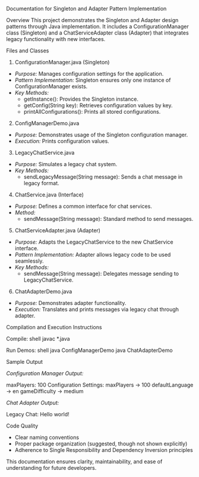  Documentation for Singleton and Adapter Pattern Implementation

 Overview
This project demonstrates the Singleton and Adapter design patterns through Java implementation. It includes a ConfigurationManager class (Singleton) and a ChatServiceAdapter class (Adapter) that integrates legacy functionality with new interfaces.



 Files and Classes

 1. ConfigurationManager.java (Singleton)
- *Purpose:* Manages configuration settings for the application.
- *Pattern Implementation:* Singleton ensures only one instance of ConfigurationManager exists.
- *Key Methods:*
  - getInstance(): Provides the Singleton instance.
  - getConfig(String key): Retrieves configuration values by key.
  - printAllConfigurations(): Prints all stored configurations.

 2. ConfigManagerDemo.java
- *Purpose:* Demonstrates usage of the Singleton configuration manager.
- *Execution:* Prints configuration values.

 3. LegacyChatService.java
- *Purpose:* Simulates a legacy chat system.
- *Key Methods:*
  - sendLegacyMessage(String message): Sends a chat message in legacy format.

 4. ChatService.java (Interface)
- *Purpose:* Defines a common interface for chat services.
- *Method:*
  - sendMessage(String message): Standard method to send messages.


 5. ChatServiceAdapter.java (Adapter)
- *Purpose:* Adapts the LegacyChatService to the new ChatService interface.
- *Pattern Implementation:* Adapter allows legacy code to be used seamlessly.
- *Key Methods:*
  - sendMessage(String message): Delegates message sending to LegacyChatService.

 6. ChatAdapterDemo.java
- *Purpose:* Demonstrates adapter functionality.
- *Execution:* Translates and prints messages via legacy chat through adapter.



 Compilation and Execution Instructions

 Compile:
shell
javac *.java


 Run Demos:
shell
java ConfigManagerDemo
java ChatAdapterDemo




 Sample Output

*Configuration Manager Output:*

maxPlayers: 100
Configuration Settings:
maxPlayers → 100
defaultLanguage → en
gameDifficulty → medium


*Chat Adapter Output:*

Legacy Chat: Hello world!




 Code Quality
- Clear naming conventions
- Proper package organization (suggested, though not shown explicitly)
- Adherence to Single Responsibility and Dependency Inversion principles


This documentation ensures clarity, maintainability, and ease of understanding for future developers.
